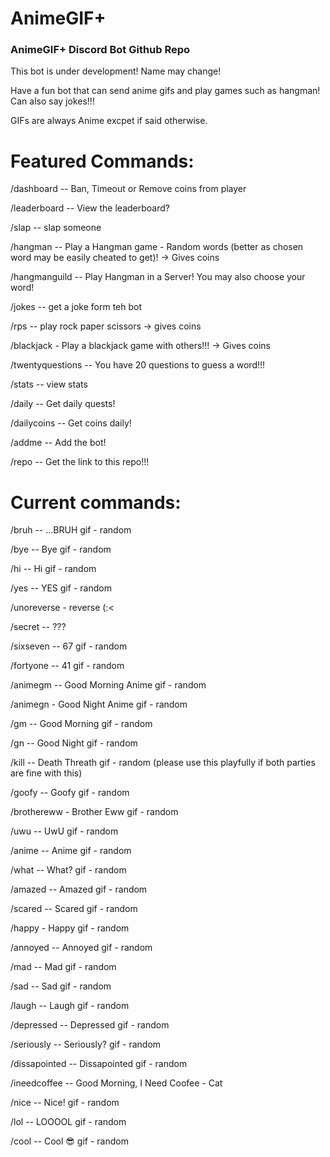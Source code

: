 # AnimeGIF+
### AnimeGIF+ Discord Bot Github Repo


This bot is under development! Name may change!

Have a fun bot that can send anime gifs and play games such as hangman! Can also say jokes!!!

GIFs are always Anime excpet if said otherwise.


# Featured Commands:

/dashboard -- Ban, Timeout or Remove coins from player

/leaderboard -- View the leaderboard?

/slap -- slap someone

/hangman -- Play a Hangman game - Random words (better as chosen word may be easily cheated to get)! -> Gives coins

/hangmanguild -- Play Hangman in a Server! You may also choose your word! 

/jokes -- get a joke form teh bot

/rps -- play rock paper scissors -> gives coins

/blackjack - Play a blackjack game with others!!! -> Gives coins

/twentyquestions -- You have 20 questions to guess a word!!!

/stats -- view stats

/daily -- Get daily quests!

/dailycoins -- Get coins daily!

/addme -- Add the bot!

/repo -- Get the link to this repo!!!

# Current commands:


/bruh -- ...BRUH gif - random

/bye -- Bye gif - random

/hi -- Hi gif - random

/yes -- YES gif - random

/unoreverse - reverse (:<

/secret -- ???

/sixseven -- 67 gif - random

/fortyone -- 41 gif - random

/animegm -- Good Morning Anime gif - random

/animegn - Good Night Anime gif - random

/gm -- Good Morning gif - random

/gn -- Good Night gif - random

/kill -- Death Threath gif - random (please use this playfully if both parties are fine with this)

/goofy -- Goofy gif - random

/brothereww - Brother Eww gif - random

/uwu -- UwU gif - random

/anime -- Anime gif - random

/what -- What? gif - random

/amazed -- Amazed gif - random

/scared -- Scared gif - random

/happy - Happy gif - random

/annoyed -- Annoyed gif - random

/mad -- Mad gif - random

/sad -- Sad gif - random

/laugh -- Laugh gif - random

/depressed -- Depressed gif - random

/seriously -- Seriously? gif - random

/dissapointed -- Dissapointed gif - random

/ineedcoffee -- Good Morning, I Need Coofee - Cat

/nice -- Nice! gif - random

/lol -- LOOOOL gif - random

/cool -- Cool 😎 gif - random

